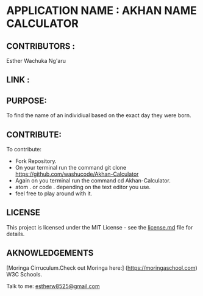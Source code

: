         

# APPLICATION NAME : AKHAN NAME CALCULATOR
    
## CONTRIBUTORS : 

Esther Wachuka Ng'aru

## LINK :

    
## PURPOSE: 
To find the name of an individiual based on the exact day they were born.
  
## CONTRIBUTE:

To contribute:
 * Fork Repository.
 * On your terminal run the command git clone https://github.com/washucode/Akhan-Calculator
 * Again on you terminal run the command cd Akhan-Calculator.
 * atom . or code . depending on the text editor you use.
 * feel free to play around with it.

## LICENSE

This project is licensed under the MIT License - see the [license.md](license.md) file for details.

## AKNOWLEDGEMENTS

[Moringa Cirruculum.Check out Moringa here:] (https://moringaschool.com)
W3C Schools.




Talk to me: estherw8525@gmail.com
